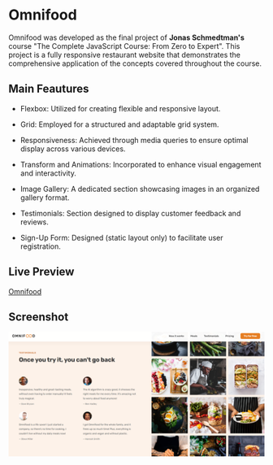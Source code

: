 # Omnifood

Omnifood was developed as the final project of **Jonas Schmedtman's** course "The Complete JavaScript Course: From Zero to Expert". This project is a fully responsive restaurant website that demonstrates the comprehensive application of the concepts covered throughout the course.

## Main Feautures

- Flexbox: Utilized for creating flexible and responsive layout.

- Grid: Employed for a structured and adaptable grid system.

- Responsiveness: Achieved through media queries to ensure optimal display across various devices.

- Transform and Animations: Incorporated to enhance visual engagement and interactivity.

- Image Gallery: A dedicated section showcasing images in an organized gallery format.

- Testimonials: Section designed to display customer feedback and reviews.

- Sign-Up Form: Designed (static layout only) to facilitate user registration.

## Live Preview

[Omnifood](https://duckduckgo.com "The best search engine for privacy")

## Screenshot

![Omnifood](img/omnifood.png)
